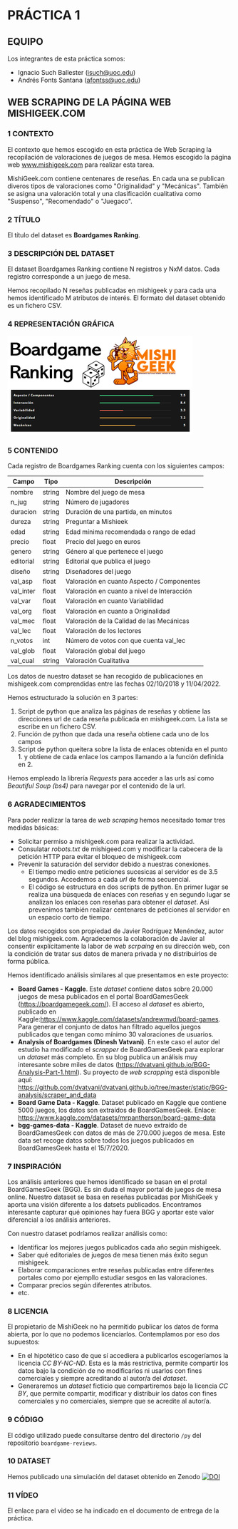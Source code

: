 
# PRÁCTICA 1
## EQUIPO
Los integrantes de esta práctica somos:
* Ignacio Such Ballester (isuch@uoc.edu)
* Andrés Fonts Santana (afontss@uoc.edu)

## WEB SCRAPING DE LA PÁGINA WEB MISHIGEEK.COM
### 1 CONTEXTO
El contexto que hemos escogido en esta práctica de Web Scraping la recopilación de valoraciones de juegos de mesa. Hemos escogido la página web www.mishigeek.com para realizar esta tarea.

MishiGeek.com contiene centenares de reseñas. En cada una se publican diveros tipos de valoraciones como "Originalidad" y "Mecánicas". También se asigna una valoración total y una clasificación cualitativa como "Suspenso", "Recomendado" o "Juegaco". 

### 2 TÍTULO
El título del dataset es **Boardgames Ranking**.

### 3 DESCRIPCIÓN DEL DATASET
El dataset Boardgames Ranking contiene N registros y NxM datos. Cada registro corresponde a un juego de mesa.

Hemos recopilado N reseñas publicadas en mishigeek y para cada una hemos identificado M atributos de interés. El formato del dataset obtenido es un fichero CSV.

### 4 REPRESENTACIÓN GRÁFICA
![](boardgame_ranking_artwork.PNG)

### 5 CONTENIDO
Cada registro de Boardgames Ranking cuenta con los siguientes campos:

| Campo     | Tipo   | Descripción                                 |
|-----------|--------|---------------------------------------------|
| nombre    | string | Nombre del juego de mesa                    |
| n_jug     | string | Número de jugadores                         |
| duracion  | string | Duración de una partida, en minutos         |
| dureza    | string | Preguntar a Mishieek                        |
| edad      | string | Edad mínima recomendada o rango de edad     |
| precio    | float  | Precio del juego en euros                   |
| genero    | string | Género al que pertenece el juego            |
| editorial | string | Editorial que publica el juego              |
| diseño    | string | Diseñadores del juego                       |
| val_asp   | float  | Valoración en cuanto Aspecto / Componentes  |
| val_inter | float  | Valoración en cuanto a nivel de Interacción |
| val_var   | float  | Valoración en cuanto Variabilidad           |
| val_org   | float  | Valoración en cuanto a Originalidad         |
| val_mec   | float  | Valoración de la Calidad de las Mecánicas   |
| val_lec   | float  | Valoración de los lectores                  |
| n_votos   | int    | Número de votos con que cuenta val_lec      |
| val_glob  | float  | Valoración global del juego                 |
| val_cual  | string | Valoración Cualitativa                      |

Los datos de nuestro dataset se han recogido de publicaciones en mishigeek.com comprendidas entre las fechas 02/10/2018 y 11/04/2022.

Hemos estructurado la solución en 3 partes:
1. Script de python que analiza las páginas de reseñas y obtiene las direcciones url de cada reseña publicada en mishigeek.com. La lista se escribe en un fichero CSV.
2. Función de python que dada una reseña obtiene cada uno de los campos
3. Script de python queitera sobre la lista de enlaces obtenida en el punto 1. y obtiene de cada enlace los campos llamando a la función definida en 2.

Hemos empleado la librería _Requests_ para acceder a las urls así como _Beautiful Soup (bs4)_ para navegar por el contenido de la url.

### 6 AGRADECIMIENTOS
Para poder realizar la tarea de _web scraping_ hemos necesitado tomar tres medidas básicas:
* Solicitar permiso a mishigeek.com para realizar la actividad.
* Consulatar _robots.txt_ de mishigeed.com y modificar la cabecera de la petición HTTP para evitar el bloqueo de mishigeek.com
* Prevenir la saturación del servidor debido a nuestras conexiones.
   * El tiempo medio entre peticiones sucesicas al servidor es de 3.5 segundos. Accedemos a cada _url_ de forma secuencial.
   * El código se estructura en dos scripts de python. En primer lugar se realiza una búsqueda de enlaces con reseñas y en segundo lugar se analizan los enlaces con reseñas para obtener el _dataset_. Así prevenimos también realizar centenares de peticiones al servidor en un espacio corto de tiempo.

Los datos recogidos son propiedad de Javier Rodríguez Menéndez, autor del blog mishigeek.com. Agradecemos la colaboración de Javier al consentir explícitamente la labor de _web scrpaing_ en su dirección web, con la condición de tratar sus datos de manera privada y no distribuirlos de forma pública.

Hemos identificado análisis similares al que presentamos en este proyecto:
* **Board Games - Kaggle**. Este _dataset_ contiene datos sobre 20.000 juegos de mesa publicados en el portal BoardGamesGeek (https://boardgamegeek.com/). El acceso al _dataset_ es abierto, publicado en Kaggle:https://www.kaggle.com/datasets/andrewmvd/board-games. Para generar el conjunto de datos han filtrado aquellos juegos publicados que tengan como mínimo 30 valoraciones de usuarios.
* **Analysis of Boardgames (Dinesh Vatvani)**. En este caso el autor del estudio ha modificado el _scrapper_ de BoardGamesGeek para explorar un _dataset_ más completo. En su blog publica un análisis muy interesante sobre miles de datos (https://dvatvani.github.io/BGG-Analysis-Part-1.html). Su proyecto de _web scrapping_ está disponible aquí: https://github.com/dvatvani/dvatvani.github.io/tree/master/static/BGG-analysis/scraper_and_data
* **Board Game Data - Kaggle**. Dataset publicado en Kaggle que contiene 5000 juegos, los datos son extraídos de BoardGamesGeek. Enlace: https://www.kaggle.com/datasets/mrpantherson/board-game-data
* **bgg-games-data - Kaggle**. Dataset de nuevo extraído de BoardGamesGeek con datos de más de 270.000 juegos de mesa. Este data set recoge datos sobre todos los juegos publicados en BoardGamesGeek hasta el 15/7/2020.

### 7 INSPIRACIÓN
Los análisis anteriores que hemos identificado se basan en el protal BoardGamesGeek (BGG). Es sin duda el mayor portal de juegos de mesa online. Nuestro dataset se basa en reseñas publicadas por MishiGeek y aporta una visión diferente a los datsets publicados. Encontramos interesante capturar qué opiniones hay fuera BGG y aportar este valor diferencial a los análisis anteriores.

Con nuestro dataset podríamos realizar análisis como:
*	Identificar los mejores juegos publicados cada año según mishigeek.
*	Saber qué editoriales de juegos de mesa tienen más éxito segun mishigeek.
*	Elaborar comparaciones entre reseñas publicadas entre diferentes portales como por ejempllo estudiar sesgos en las valoraciones.
*	Comparar precios según diferentes atributos.
* etc.

### 8 LICENCIA
El propietario de MishiGeek no ha permitido publicar los datos de forma abierta, por lo que no podemos licenciarlos. Contemplamos por eso dos supuestos:
* En el hipotético caso de que sí accediera a publicarlos escogeríamos la licencia _CC BY-NC-ND_. Esta es la más restrictiva, permite compartir los datos bajo la condición de no modificarlos ni usarlos con fines comerciales y siempre acreditando al autor/a del _dataset_.
* Generaremos un _dataset_ ficticio que compartiremos bajo la licencia _CC BY_, que permite compartir, modificar y distribuir los datos con fines comerciales y no comerciales, siempre que se acredite al autor/a.

### 9 CÓDIGO
El código utilizado puede consultarse dentro del directorio `/py` del repositorio `boardgame-reviews`.

### 10 DATASET
Hemos publicado una simulación del dataset obtenido en Zenodo [![DOI](https://zenodo.org/badge/DOI/10.5281/zenodo.6447900.svg)](https://doi.org/10.5281/zenodo.6447900)

### 11 VÍDEO
El enlace para el video se ha indicado en el documento de entrega de la práctica.
